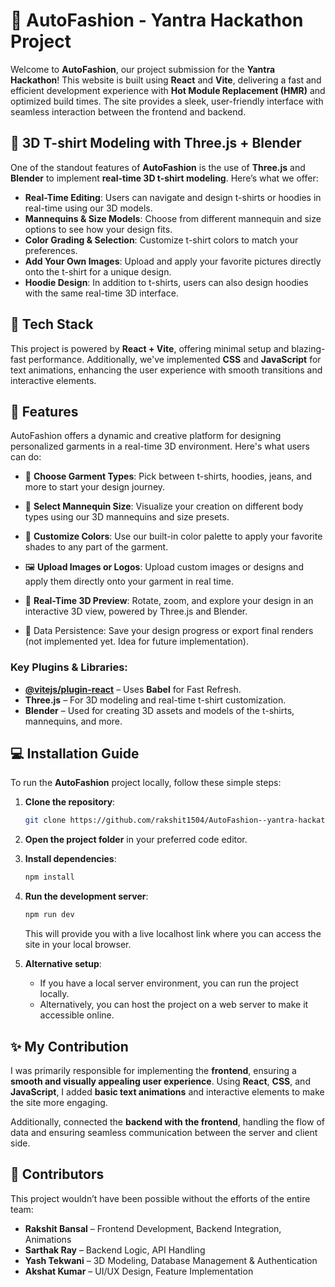 # 👕 AutoFashion - Yantra Hackathon Project  
Welcome to **AutoFashion**, our project submission for the **Yantra Hackathon**! This website is built using **React** and **Vite**, delivering a fast and efficient development experience with **Hot Module Replacement (HMR)** and optimized build times. The site provides a sleek, user-friendly interface with seamless interaction between the frontend and backend.

## 🎨 3D T-shirt Modeling with Three.js + Blender

One of the standout features of **AutoFashion** is the use of **Three.js** and **Blender** to implement **real-time 3D t-shirt modeling**. Here’s what we offer:

- **Real-Time Editing**: Users can navigate and design t-shirts or hoodies in real-time using our 3D models.
- **Mannequins & Size Models**: Choose from different mannequin and size options to see how your design fits.
- **Color Grading & Selection**: Customize t-shirt colors to match your preferences.
- **Add Your Own Images**: Upload and apply your favorite pictures directly onto the t-shirt for a unique design.
- **Hoodie Design**: In addition to t-shirts, users can also design hoodies with the same real-time 3D interface.


## 🚀 Tech Stack

This project is powered by **React + Vite**, offering minimal setup and blazing-fast performance. Additionally, we've implemented **CSS** and **JavaScript** for text animations, enhancing the user experience with smooth transitions and interactive elements.

## 🧢 Features
AutoFashion offers a dynamic and creative platform for designing personalized garments in a real-time 3D environment. Here's what users can do:

- 👕 **Choose Garment Types**: Pick between t-shirts, hoodies, jeans, and more to start your design journey.

- 🧍 **Select Mannequin Size**: Visualize your creation on different body types using our 3D mannequins and size presets.

- 🎨 **Customize Colors**: Use our built-in color palette to apply your favorite shades to any part of the garment.

- 🖼️ **Upload Images or Logos**: Upload custom images or designs and apply them directly onto your garment in real time.

- 🔄 **Real-Time 3D Preview**: Rotate, zoom, and explore your design in an interactive 3D view, powered by Three.js and Blender.

- 💾 Data Persistence: Save your design progress or export final renders (not implemented yet. Idea for future implementation).

### Key Plugins & Libraries:
- **[@vitejs/plugin-react](https://github.com/vitejs/vite-plugin-react/blob/main/packages/plugin-react/README.md)** – Uses **Babel** for Fast Refresh.
- **Three.js** – For 3D modeling and real-time t-shirt customization.
- **Blender** – Used for creating 3D assets and models of the t-shirts, mannequins, and more.


## 💻 Installation Guide  

To run the **AutoFashion** project locally, follow these simple steps:

1. **Clone the repository**:
   ```bash
   git clone https://github.com/rakshit1504/AutoFashion--yantra-hackathon-site.git
   ```

2. **Open the project folder** in your preferred code editor.

3. **Install dependencies**:
   ```bash
   npm install
   ```

4. **Run the development server**:
   ```bash
   npm run dev
   ```
   This will provide you with a live localhost link where you can access the site in your local browser.

5. **Alternative setup**:
   - If you have a local server environment, you can run the project locally.
   - Alternatively, you can host the project on a web server to make it accessible online.



## ✨ My Contribution  
I was primarily responsible for implementing the **frontend**, ensuring a **smooth and visually appealing user experience**. Using **React**, **CSS**, and **JavaScript**, I added **basic text animations** and interactive elements to make the site more engaging.
 
Additionally, connected the **backend with the frontend**, handling the flow of data and ensuring seamless communication between the server and client side.


## 👥 Contributors  
This project wouldn’t have been possible without the efforts of the entire team:
- **Rakshit Bansal** – Frontend Development, Backend Integration, Animations 
- **Sarthak Ray** – Backend Logic, API Handling  
- **Yash Tekwani** – 3D Modeling, Database Management & Authentication  
- **Akshat Kumar** – UI/UX Design, Feature Implementation  




